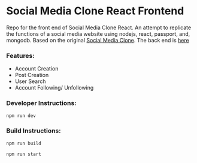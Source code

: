 # Social Media Clone React Frontend

Repo for the front end of Social Media Clone React. An attempt to replicate the functions of a social media website using nodejs, react, passport, and, mongodb. Based on the original [Social Media Clone](https://github.com/https://github.com/JustSch/SocialMediaClone). The back end is [here](https://github.com/JustSch/social-media-clone-react-backend)


### Features:
  - Account Creation
  - Post Creation
  - User Search
  - Account Following/ Unfollowing

### Developer Instructions:

```bash
npm run dev
```

### Build Instructions:

```bash
npm run build
```

```bash
npm run start
```